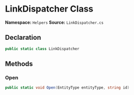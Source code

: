 # LinkDispatcher Class

**Namespace:** `Helpers`
**Source:** `LinkDispatcher.cs`

## Declaration

```csharp
public static class LinkDispatcher
```

## Methods

### Open

```csharp
public static void Open(EntityType entityType, string id)
```

